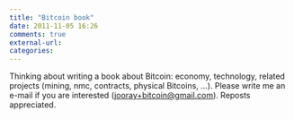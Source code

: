 ```yaml
---
title: "Bitcoin book"
date: 2011-11-05 16:26
comments: true
external-url:
categories:
---
```

Thinking about writing a book about Bitcoin: economy, technology, related projects (mining, nmc, contracts, physical Bitcoins, ...). Please write me an e-mail if you are interested ([jooray+bitcoin@gmail.com][1]). Reposts appreciated.

  [1]: mailto:jooray+bitcoin@gmail.com
